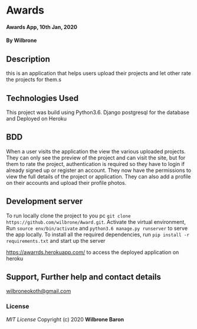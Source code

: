 # Awards

#### Awards App, 10th Jan, 2020
#### By **Wilbrone**
## Description
this is an application that helps users upload their projects and let other rate the projects for them.s

## Technologies Used
This project was build using Python3.6.
Django
postgresql for the database and
Deployed on Heroku


## BDD
When a user visits the application the view the various uploaded projects. They can only see the preview of the project and can visit the site, but for them to rate the project, authentication is required so they have to login if already signed up or register an account. They now have the permissions to view the full details of the project or application. They can also add a profile on their accounts and upload their profile photos.


## Development server
To run locally clone the project to you pc `git clone https://github.com/wilbrone/Award.git`. Activate the virtual environment, Run `source env/bin/activate` and `python3.6 manage.py runserver` to serve the app locally.
To install all the required dependencies, run `pip install -r requirements.txt` and start up the server 

https://awarrds.herokuapp.com/ to access the deployed application on heroku


## Support, Further help and contact details
wilbroneokoth@gmail.com

### License
*MIT License*
Copyright (c) 2020 **Wilbrone Baron**